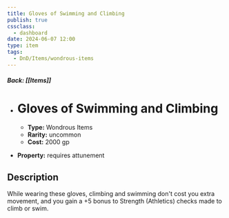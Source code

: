 ```yaml
---
title: Gloves of Swimming and Climbing
publish: true
cssclass:
  - dashboard
date: 2024-06-07 12:00
type: item
tags:
  - DnD/Items/wondrous-items
---
```


##### Back: [[Items]]

- # Gloves of Swimming and Climbing

    - **Type:** Wondrous Items
    - **Rarity:** uncommon
    - **Cost:** 2000 gp
- **Property:** requires attunement



## Description 

While wearing these gloves, climbing and swimming don't cost you extra movement, and you gain a +5 bonus to Strength (Athletics) checks made to climb or swim.
